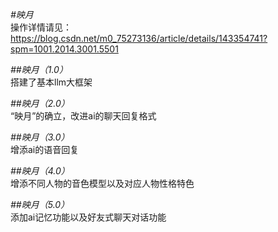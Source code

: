 *#映月*  
操作详情请见：https://blog.csdn.net/m0_75273136/article/details/143354741?spm=1001.2014.3001.5501  
  
*##映月（1.0）*  
搭建了基本llm大框架  
  
*##映月（2.0）*  
“映月”的确立，改进ai的聊天回复格式  
  
*##映月（3.0）*  
增添ai的语音回复  
  
*##映月（4.0）*  
增添不同人物的音色模型以及对应人物性格特色  
  
*##映月（5.0）*  
添加ai记忆功能以及好友式聊天对话功能  

